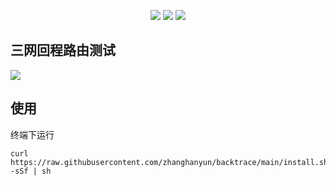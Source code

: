 <p align="center">
 <img src="https://github.com/zhanghanyun/backtrace/workflows/Go/badge.svg?branch=main">
 <img src="https://img.shields.io/github/license/zhanghanyun/backtrace?color=blueviolet">
 <img src="https://hits.seeyoufarm.com/api/count/incr/badge.svg?url=https%3A%2F%2Fgithub.com%2Fzhanghanyun%2Fbacktrace&count_bg=%233944BC&title_bg=%2363C5DA&icon=&icon_color=%23E7E7E7&title=hits&edge_flat=false">
</p>

## 三网回程路由测试
![](https://raw.githubusercontent.com/zhanghanyun/backtrace/main/assets/test.png)

## 使用
终端下运行
```shell
curl https://raw.githubusercontent.com/zhanghanyun/backtrace/main/install.sh -sSf | sh
```
